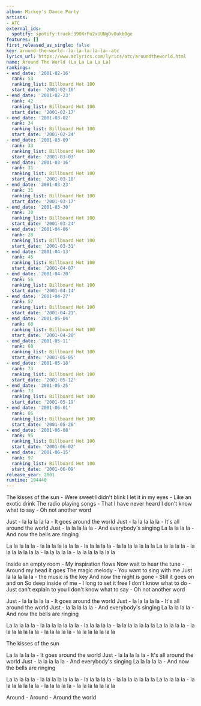 ```yaml
---
album: Mickey's Dance Party
artists:
- ATC
external_ids:
  spotify: spotify:track:39OXrPu2xUUNgDv8ukbOge
features: []
first_released_as_single: false
key: around-the-world--la-la-la-la-la--atc
lyrics_url: https://www.azlyrics.com/lyrics/atc/aroundtheworld.html
name: Around The World (La La La La La)
rankings:
- end_date: '2001-02-16'
  rank: 53
  ranking_list: Billboard Hot 100
  start_date: '2001-02-10'
- end_date: '2001-02-23'
  rank: 42
  ranking_list: Billboard Hot 100
  start_date: '2001-02-17'
- end_date: '2001-03-02'
  rank: 34
  ranking_list: Billboard Hot 100
  start_date: '2001-02-24'
- end_date: '2001-03-09'
  rank: 33
  ranking_list: Billboard Hot 100
  start_date: '2001-03-03'
- end_date: '2001-03-16'
  rank: 31
  ranking_list: Billboard Hot 100
  start_date: '2001-03-10'
- end_date: '2001-03-23'
  rank: 31
  ranking_list: Billboard Hot 100
  start_date: '2001-03-17'
- end_date: '2001-03-30'
  rank: 30
  ranking_list: Billboard Hot 100
  start_date: '2001-03-24'
- end_date: '2001-04-06'
  rank: 28
  ranking_list: Billboard Hot 100
  start_date: '2001-03-31'
- end_date: '2001-04-13'
  rank: 45
  ranking_list: Billboard Hot 100
  start_date: '2001-04-07'
- end_date: '2001-04-20'
  rank: 56
  ranking_list: Billboard Hot 100
  start_date: '2001-04-14'
- end_date: '2001-04-27'
  rank: 57
  ranking_list: Billboard Hot 100
  start_date: '2001-04-21'
- end_date: '2001-05-04'
  rank: 60
  ranking_list: Billboard Hot 100
  start_date: '2001-04-28'
- end_date: '2001-05-11'
  rank: 60
  ranking_list: Billboard Hot 100
  start_date: '2001-05-05'
- end_date: '2001-05-18'
  rank: 73
  ranking_list: Billboard Hot 100
  start_date: '2001-05-12'
- end_date: '2001-05-25'
  rank: 73
  ranking_list: Billboard Hot 100
  start_date: '2001-05-19'
- end_date: '2001-06-01'
  rank: 86
  ranking_list: Billboard Hot 100
  start_date: '2001-05-26'
- end_date: '2001-06-08'
  rank: 95
  ranking_list: Billboard Hot 100
  start_date: '2001-06-02'
- end_date: '2001-06-15'
  rank: 97
  ranking_list: Billboard Hot 100
  start_date: '2001-06-09'
release_year: 2001
runtime: 194440
---
```

The kisses of the sun - Were sweet I didn't blink
I let it in my eyes - Like an exotic drink
The radio playing songs - That I have never heard
I don't know what to say - Oh not another word

Just - la la la la la - It goes around the world
Just - la la la la la - It's all around the world
Just - la la la la la - And everybody's singing 
La la la la la - And now the bells are ringing

La la la la la - la la la la la la la - la la la la la - la la la la la la la
La la la la la - la la la la la la la - la la la la la - la la la la la la la 

Inside an empty room - My inspiration flows
Now wait to hear the tune - Around my head it goes
The magic melody - You want to sing with me
Just la la la la la - the music is the key
And now the night is gone - Still it goes on and on
So deep inside of me - I long to set it free
I don't know what to do - Just can't explain to you
I don't know what to say - Oh not another word

Just - la la la la la - It goes around the world
Just - la la la la la - It's all around the world
Just - la la la la la - And everybody's singing 
La la la la la - And now the bells are ringing

La la la la la - la la la la la la la - la la la la la - la la la la la la la
La la la la la - la la la la la la la - la la la la la - la la la la la la la 

The kisses of the sun 

La la la la la - It goes around the world
Just - la la la la la - It's all around the world
Just - la la la la la - And everybody's singing 
La la la la la - And now the bells are ringing

La la la la la - la la la la la la la - la la la la la - la la la la la la la 
La la la la la - la la la la la la la - la la la la la - la la la la la la la

Around - Around - Around the world
